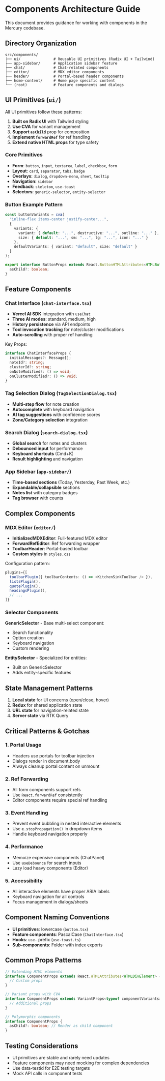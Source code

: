 # Components Architecture Guide

This document provides guidance for working with components in the Mercury codebase.

## Directory Organization

```
src/components/
├── ui/               # Reusable UI primitives (Radix UI + Tailwind)
├── app-sidebar/      # Application sidebar feature
├── chat/             # Chat-related components
├── editor/           # MDX editor components
├── header/           # Portal-based header components
├── home-content/     # Home page specific content
└── (root)            # Feature components and dialogs
```

## UI Primitives (`ui/`)

All UI primitives follow these patterns:

1. **Built on Radix UI** with Tailwind styling
2. **Use CVA** for variant management
3. **Support `asChild`** prop for composition
4. **Implement `forwardRef`** for ref handling
5. **Extend native HTML props** for type safety

### Core Primitives

- **Form**: `button`, `input`, `textarea`, `label`, `checkbox`, `form`
- **Layout**: `card`, `separator`, `tabs`, `badge`
- **Overlays**: `dialog`, `dropdown-menu`, `sheet`, `tooltip`
- **Navigation**: `sidebar`
- **Feedback**: `skeleton`, `use-toast`
- **Selectors**: `generic-selector`, `entity-selector`

### Button Example Pattern

```typescript
const buttonVariants = cva(
  "inline-flex items-center justify-center...",
  {
    variants: {
      variant: { default: "...", destructive: "...", outline: "..." },
      size: { default: "...", sm: "...", lg: "...", icon: "..." }
    },
    defaultVariants: { variant: "default", size: "default" }
  }
);

export interface ButtonProps extends React.ButtonHTMLAttributes<HTMLButtonElement>, VariantProps<typeof buttonVariants> {
  asChild?: boolean;
}
```

## Feature Components

### Chat Interface (`chat-interface.tsx`)

- **Vercel AI SDK** integration with `useChat`
- **Three AI modes**: standard, medium, high
- **History persistence** via API endpoints
- **Tool invocation tracking** for note/cluster modifications
- **Auto-scrolling** with proper ref handling

Key Props:
```typescript
interface ChatInterfaceProps {
  initialMessages?: Message[];
  noteId?: string;
  clusterId?: string;
  onNoteModified?: () => void;
  onClusterModified?: () => void;
}
```

### Tag Selection Dialog (`TagSelectionDialog.tsx`)

- **Multi-step flow** for note creation
- **Autocomplete** with keyboard navigation
- **AI tag suggestions** with confidence scores
- **Zone/Category selection** integration

### Search Dialog (`search-dialog.tsx`)

- **Global search** for notes and clusters
- **Debounced input** for performance
- **Keyboard shortcuts** (Cmd+K)
- **Result highlighting** and navigation

### App Sidebar (`app-sidebar/`)

- **Time-based sections** (Today, Yesterday, Past Week, etc.)
- **Expandable/collapsible** sections
- **Notes list** with category badges
- **Tag browser** with counts

## Complex Components

### MDX Editor (`editor/`)

- **InitializedMDXEditor**: Full-featured MDX editor
- **ForwardRefEditor**: Ref forwarding wrapper
- **ToolbarHeader**: Portal-based toolbar
- **Custom styles** in `styles.css`

Configuration pattern:
```typescript
plugins={[
  toolbarPlugin({ toolbarContents: () => <KitchenSinkToolbar /> }),
  listsPlugin(),
  quotePlugin(),
  headingsPlugin(),
  // ...
]}
```

### Selector Components

**GenericSelector** - Base multi-select component:
- Search functionality
- Option creation
- Keyboard navigation
- Custom rendering

**EntitySelector** - Specialized for entities:
- Built on GenericSelector
- Adds entity-specific features

## State Management Patterns

1. **Local state** for UI concerns (open/close, hover)
2. **Redux** for shared application state
3. **URL state** for navigation-related state
4. **Server state** via RTK Query

## Critical Patterns & Gotchas

### 1. Portal Usage
- Headers use portals for toolbar injection
- Dialogs render in document.body
- Always cleanup portal content on unmount

### 2. Ref Forwarding
- All form components support refs
- Use `React.forwardRef` consistently
- Editor components require special ref handling

### 3. Event Handling
- Prevent event bubbling in nested interactive elements
- Use `e.stopPropagation()` in dropdown items
- Handle keyboard navigation properly

### 4. Performance
- Memoize expensive components (ChatPanel)
- Use `useDebounce` for search inputs
- Lazy load heavy components (Editor)

### 5. Accessibility
- All interactive elements have proper ARIA labels
- Keyboard navigation for all controls
- Focus management in dialogs/sheets

## Component Naming Conventions

- **UI primitives**: lowercase (`button.tsx`)
- **Feature components**: PascalCase (`ChatInterface.tsx`)
- **Hooks**: `use-` prefix (`use-toast.ts`)
- **Sub-components**: Folder with index exports

## Common Props Patterns

```typescript
// Extending HTML elements
interface ComponentProps extends React.HTMLAttributes<HTMLDivElement> {
  // Custom props
}

// Variant props with CVA
interface ComponentProps extends VariantProps<typeof componentVariants> {
  // Additional props
}

// Polymorphic components
interface ComponentProps {
  asChild?: boolean; // Render as child component
}
```

## Testing Considerations

- UI primitives are stable and rarely need updates
- Feature components may need mocking for complex dependencies
- Use data-testid for E2E testing targets
- Mock API calls in component tests